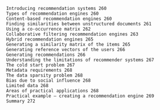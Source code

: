 		Introducing recommendation systems 260
		Types of recommendation engines 260
		Content-based recommendation engines 260
		Finding similarities between unstructured documents 261
		Using a co-occurrence matrix 262
		Collaborative filtering recommendation engines 263
		Hybrid recommendation engines 265
		Generating a similarity matrix of the items 265
		Generating reference vectors of the users 266
		Generating recommendations 266
		Understanding the limitations of recommender systems 267
		The cold start problem 267
		Metadata requirements 268
		The data sparsity problem 268
		Bias due to social influence 268
		Limited data 268
		Areas of practical applications 268
		Practical example – creating a recommendation engine 269
		Summary 272
